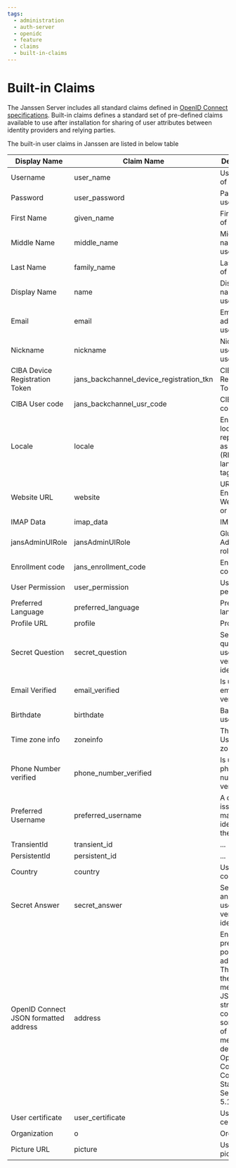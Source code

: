 ```yaml
---
tags:
  - administration
  - auth-server
  - openidc
  - feature
  - claims
  - built-in-claims
---
```


# Built-in Claims

The Janssen Server includes all standard claims defined in [OpenID Connect specifications](https://openid.net/specs/openid-connect-core-1_0.html#StandardClaims). Built-in claims defines a standard set of pre-defined claims available to use after installation for sharing of user attributes between identity providers and relying parties. 

The built-in user claims in Janssen are listed in below table

|Display Name|Claim Name|Description|
|---|---|---|
|Username|user_name|Username of user| 
|Password|user_password|Password of user|
|First Name|given_name|First name of user|
|Middle Name|middle_name|Middle name of user|
|Last Name|family_name|Last name of user|
|Display Name|name|Display name of user|
|Email|email|Email address of user|
|Nickname|nickname|Nickname used for user|
|CIBA Device Registration Token|jans_backchannel_device_registration_tkn|CIBA Device Registration Token|
|CIBA User code|jans_backchannel_usr_code|CIBA User code|
|Locale|locale|End-User's locale, represented as a BCP47 (RFC5646) language tag|      
|Website URL|website|URL of the End-User's Web page or blog| 
|IMAP Data|imap_data|IMAP data|   
|jansAdminUIRole|jansAdminUIRole|Gluu Flex Admin UI role|
|Enrollment code|jans_enrollment_code|Enrollment code|
|User Permission|user_permission|User permission|
|Preferred Language|preferred_language|Preferred language|
|Profile URL|profile|Profile URL|
|Secret Question|secret_question|Secret question used to verify user identity|
|Email Verified|email_verified|Is user's email verified?|
|Birthdate|birthdate|Baithdate of user|   
|Time zone info|zoneinfo|The End-User's time zone|
|Phone Number verified|phone_number_verified|Is user's phone number verified?|
|Preferred Username|preferred_username|A domain issued and managed identifier for the person|
|TransientId|transient_id|...| 
|PersistentId|persistent_id|...|
|Country|country|User's country|     
|Secret Answer|secret_answer|Secret answer used to verify user identity|
|OpenID Connect JSON formatted address|address|End-User's preferred postal address. The value of the address member is a JSON structure containing some or all of the members defined in OpenID Connect 1.0 Core Standard Section 5.1.1|
|User certificate|user_certificate|User certificate|
|Organization|o|Organization|
|Picture URL|picture|User's picture url| 